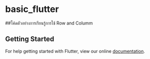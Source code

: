# basic_flutter

##โค้ดตัวอย่างการเรียนรู้การใช้ Row and Columm

## Getting Started

For help getting started with Flutter, view our online
[documentation](https://flutter.io/).

